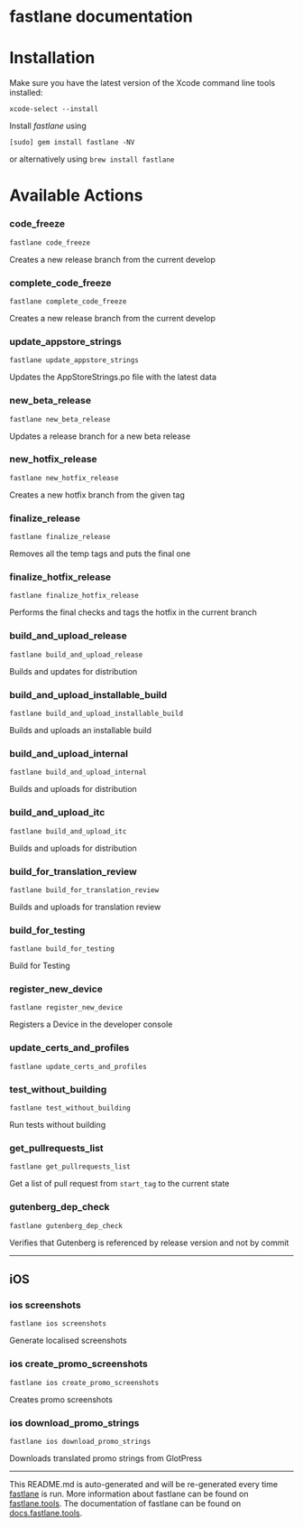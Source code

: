 fastlane documentation
================
# Installation

Make sure you have the latest version of the Xcode command line tools installed:

```
xcode-select --install
```

Install _fastlane_ using
```
[sudo] gem install fastlane -NV
```
or alternatively using `brew install fastlane`

# Available Actions
### code_freeze
```
fastlane code_freeze
```
Creates a new release branch from the current develop
### complete_code_freeze
```
fastlane complete_code_freeze
```
Creates a new release branch from the current develop
### update_appstore_strings
```
fastlane update_appstore_strings
```
Updates the AppStoreStrings.po file with the latest data
### new_beta_release
```
fastlane new_beta_release
```
Updates a release branch for a new beta release
### new_hotfix_release
```
fastlane new_hotfix_release
```
Creates a new hotfix branch from the given tag
### finalize_release
```
fastlane finalize_release
```
Removes all the temp tags and puts the final one
### finalize_hotfix_release
```
fastlane finalize_hotfix_release
```
Performs the final checks and tags the hotfix in the current branch
### build_and_upload_release
```
fastlane build_and_upload_release
```
Builds and updates for distribution
### build_and_upload_installable_build
```
fastlane build_and_upload_installable_build
```
Builds and uploads an installable build
### build_and_upload_internal
```
fastlane build_and_upload_internal
```
Builds and uploads for distribution
### build_and_upload_itc
```
fastlane build_and_upload_itc
```
Builds and uploads for distribution
### build_for_translation_review
```
fastlane build_for_translation_review
```
Builds and uploads for translation review
### build_for_testing
```
fastlane build_for_testing
```
Build for Testing
### register_new_device
```
fastlane register_new_device
```
Registers a Device in the developer console
### update_certs_and_profiles
```
fastlane update_certs_and_profiles
```

### test_without_building
```
fastlane test_without_building
```
Run tests without building
### get_pullrequests_list
```
fastlane get_pullrequests_list
```
Get a list of pull request from `start_tag` to the current state
### gutenberg_dep_check
```
fastlane gutenberg_dep_check
```
Verifies that Gutenberg is referenced by release version and not by commit

----

## iOS
### ios screenshots
```
fastlane ios screenshots
```
Generate localised screenshots
### ios create_promo_screenshots
```
fastlane ios create_promo_screenshots
```
Creates promo screenshots
### ios download_promo_strings
```
fastlane ios download_promo_strings
```
Downloads translated promo strings from GlotPress

----

This README.md is auto-generated and will be re-generated every time [fastlane](https://fastlane.tools) is run.
More information about fastlane can be found on [fastlane.tools](https://fastlane.tools).
The documentation of fastlane can be found on [docs.fastlane.tools](https://docs.fastlane.tools).
